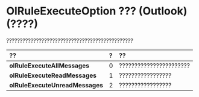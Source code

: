 
# OlRuleExecuteOption ??? (Outlook)(????)

???????????????????????????????????????????????



|**??**|**?**|**??**|
|:-----|:-----|:-----|
|**olRuleExecuteAllMessages**|0|???????????????????????|
|**olRuleExecuteReadMessages**|1|?????????????????|
|**olRuleExecuteUnreadMessages**|2|?????????????????|
